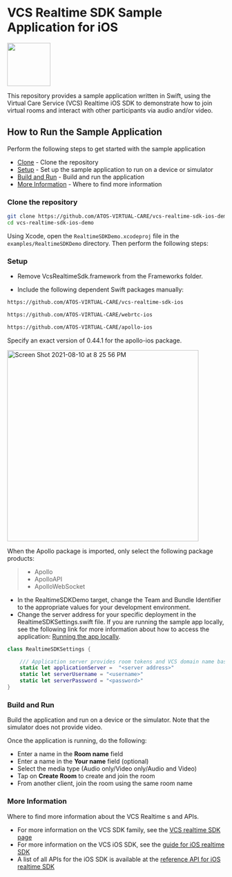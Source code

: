# VCS Realtime SDK Sample Application for iOS

<img src="https://user-images.githubusercontent.com/5943844/122239625-169d8800-ce8f-11eb-903c-75c5add95f93.jpeg" width="100" />

This repository provides a sample application written in Swift, using the Virtual Care Service (VCS) Realtime iOS SDK to demonstrate how to join virtual rooms and interact with other participants via audio and/or video. 

## How to Run the Sample Application

Perform the following steps to get started with the sample application

- [Clone](#clone-the-repository) - Clone the repository
- [Setup](#setup) - Set up the sample application to run on a device or simulator
- [Build and Run](#build-and-run) - Build and run the application
- [More Information](#more-information) - Where to find more information

### Clone the repository

```sh
git clone https://github.com/ATOS-VIRTUAL-CARE/vcs-realtime-sdk-ios-demo.git
cd vcs-realtime-sdk-ios-demo
```

Using Xcode, open the ```RealtimeSDKDemo.xcodeproj``` file in the ```examples/RealtimeSDKDemo``` directory. Then perform the following steps:

### Setup

- Remove VcsRealtimeSdk.framework from the Frameworks folder.

- Include the following dependent Swift packages manually:

```html
https://github.com/ATOS-VIRTUAL-CARE/vcs-realtime-sdk-ios
```

```html
https://github.com/ATOS-VIRTUAL-CARE/webrtc-ios
```

```html
https://github.com/ATOS-VIRTUAL-CARE/apollo-ios
```
Specify an exact version of 0.44.1 for the apollo-ios package.

<img width="443" alt="Screen Shot 2021-08-10 at 8 25 56 PM" src="https://user-images.githubusercontent.com/5943844/128951596-3d54da7e-4e72-4d36-9246-5c8c23bfe15a.png">

When the Apollo package is imported, only select the following package products:

> * Apollo
> * ApolloAPI
> * ApolloWebSocket

- In the RealtimeSDKDemo target, change the Team and Bundle Identifier to the appropriate values for your development environment.
- Change the server address for your specific deployment in the RealtimeSDKSettings.swift file. If you are running the sample app locally, see the following link for more information about how to access the application: [Running the app locally](https://github.com/ATOS-VIRTUAL-CARE/vcs-realtime-sdk-web-demo/blob/9b1867c36e169db25e85454829fd03aed0391c33/README.md#running-the-app-locally).
```swift
class RealtimeSDKSettings {

    /// Application server provides room tokens and VCS domain name based on "Room name"  &  API key
    static let applicationServer =  "<server address>"
    static let serverUsername = "<username>"
    static let serverPassword = "<password>"
}
```

### Build and Run

Build the application and run on a device or the simulator. Note that the simulator does not provide video.

Once the application is running, do the following:

- Enter a name in the **Room name** field
- Enter a name in the **Your name** field (optional)
- Select the media type (Audio only/Video only/Audio and Video)
- Tap on **Create Room** to create and join the room
- From another client, join the room using the same room name

### More Information

Where to find more information about the VCS Realtime 
s and APIs.

* For more information on the VCS SDK family, see the [VCS realtime SDK page](https://sdk.virtualcareservices.net/)
* For more information on the VCS iOS SDK, see the [guide for iOS realtime SDK](https://sdk.virtualcareservices.net/sdks/ios)
* A list of all APIs for the iOS SDK is available at the [reference API for iOS realtime SDK](https://sdk.virtualcareservices.net/reference/ios)
